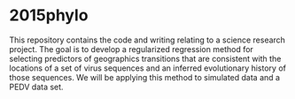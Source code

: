 # 2015phylo

This repository contains the code and writing relating to a science research project. The goal is to develop a regularized regression method for selecting predictors of geographics transitions that are consistent with the locations of a set of virus sequences and an inferred evolutionary history of those sequences. We will be applying this method to simulated data and a PEDV data set.

